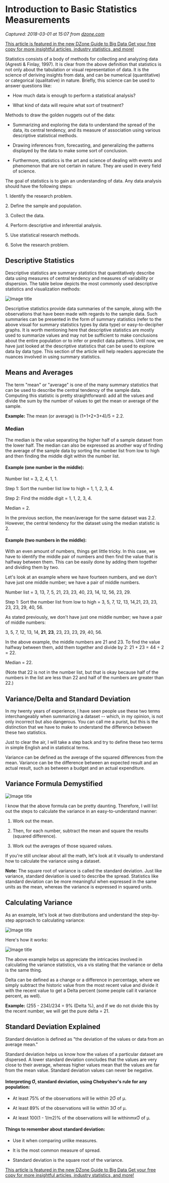 # Introduction to Basic Statistics Measurements

_Captured: 2018-03-01 at 15:07 from [dzone.com](https://dzone.com/articles/introduction-to-basic-statistics-measurements?edition=365206&utm_source=Zone%20Newsletter&utm_medium=email&utm_campaign=big%20data%202018-03-01)_

[This article is featured in the new DZone Guide to Big Data Get your free copy for more insightful articles, industry statistics, and more!](https://dzone.com/guides/big-data-stream-processing-statistics-and-scalabil)

Statistics consists of a body of methods for collecting and analyzing data (Agresti & Finlay, 1997). It is clear from the above definition that statistics is not only about the tabulation or visual representation of data. It is the science of deriving insights from data, and can be numerical (quantitative) or categorical (qualitative) in nature. Briefly, this science can be used to answer questions like:

  * How much data is enough to perform a statistical analysis?

  * What kind of data will require what sort of treatment?

Methods to draw the golden nuggets out of the data:

  * Summarizing and exploring the data to understand the spread of the data, its central tendency, and its measure of association using various descriptive statistical methods.

  * Drawing inferences from, forecasting, and generalizing the patterns displayed by the data to make some sort of conclusion.

  * Furthermore, statistics is the art and science of dealing with events and phenomenon that are not certain in nature. They are used in every field of science.

The goal of statistics is to gain an understanding of data. Any data analysis should have the following steps:

1\. Identify the research problem.

2\. Define the sample and population.

3\. Collect the data.

4\. Perform descriptive and inferential analysis.

5\. Use statistical research methods.

6\. Solve the research problem.

## Descriptive Statistics

Descriptive statistics are summary statistics that quantitatively describe data using measures of central tendency and measures of variability or dispersion. The table below depicts the most commonly used descriptive statistics and visualization methods:

![Image title](https://dzone.com/storage/temp/8175597-screen-shot-2018-02-14-at-123105-pm.png)

Descriptive statistics provide data summaries of the sample, along with the observations that have been made with regards to the sample data. Such summaries can be presented in the form of summary statistics (refer to the above visual for summary statistics types by data type) or easy-to-decipher graphs. It is worth mentioning here that descriptive statistics are mostly used to summarize values and may not be sufficient to make conclusions about the entire population or to infer or predict data patterns. Until now, we have just looked at the descriptive statistics that can be used to explore data by data type. This section of the article will help readers appreciate the nuances involved in using summary statistics.

## Means and Averages

The term "mean" or "average" is one of the many summary statistics that can be used to describe the central tendency of the sample data. Computing this statistic is pretty straightforward: add all the values and divide the sum by the number of values to get the mean or average of the sample.

**Example:** The mean (or average) is (1+1+2+3+4)/5 = 2.2.

### Median

The median is the value separating the higher half of a sample dataset from the lower half. The median can also be expressed as another way of finding the average of the sample data by sorting the number list from low to high and then finding the middle digit within the number list.

#### **Example (one number in the middle):**

Number list = 3, 2, 4, 1, 1.

Step 1: Sort the number list low to high = 1, 1, 2, 3, 4.

Step 2: Find the middle digit = 1, 1, 2, 3, 4.

Median = 2.

In the previous section, the mean/average for the same dataset was 2.2. However, the central tendency for the dataset using the median statistic is 2.

#### Example (two numbers in the middle):

With an even amount of numbers, things get little tricky. In this case, we have to identify the middle pair of numbers and then find the value that is halfway between them. This can be easily done by adding them together and dividing them by two.

Let's look at an example where we have fourteen numbers, and we don't have just one middle number; we have a pair of middle numbers.

Number list = 3, 13, 7, 5, 21, 23, 23, 40, 23, 14, 12, 56, 23, 29.

Step 1: Sort the number list from low to high = 3, 5, 7, 12, 13, 14,21, 23, 23, 23, 23, 29, 40, 56.

As stated previously, we don't have just one middle number; we have a pair of middle numbers:

3, 5, 7, 12, 13, 14, **21**, **23**, 23, 23, 23, 29, 40, 56.

In the above example, the middle numbers are 21 and 23. To find the value halfway between them, add them together and divide by 2: 21 + 23 = 44 ÷ 2 = 22.

Median = 22.

(Note that 22 is not in the number list, but that is okay because half of the numbers in the list are less than 22 and half of the numbers are greater than 22.)

## Variance/Delta and Standard Deviation

In my twenty years of experience, I have seen people use these two terms interchangeably when summarizing a dataset -- which, in my opinion, is not only incorrect but also dangerous. You can call me a purist, but this is the distinction that we have to make to understand the difference between these two statistics.

Just to clear the air, I will take a step back and try to define these two terms in simple English and in statistical terms.

Variance can be defined as the average of the squared differences from the mean. Variance can be the difference between an expected result and an actual result, such as between a budget and an actual expenditure.

## Variance Formula Demystified

![Image title](https://dzone.com/storage/temp/8175600-screen-shot-2018-02-14-at-123152-pm.png)

I know that the above formula can be pretty daunting. Therefore, I will list out the steps to calculate the variance in an easy-to-understand manner:

  1. Work out the mean.

  2. Then, for each number, subtract the mean and square the results (squared difference).

  3. Work out the averages of those squared values.

If you're still unclear about all the math, let's look at it visually to understand how to calculate the variance using a dataset.

**Note:** The square root of variance is called the standard deviation. Just like variance, standard deviation is used to describe the spread. Statistics like standard deviation can be more meaningful when expressed in the same units as the mean, whereas the variance is expressed in squared units.

## Calculating Variance

As an example, let's look at two distributions and understand the step-by-step approach to calculating variance:

![Image title](https://dzone.com/storage/temp/8175601-screen-shot-2018-02-14-at-123214-pm.png)

Here's how it works:

![Image title](https://dzone.com/storage/temp/8175602-screen-shot-2018-02-14-at-123232-pm.png)

The above example helps us appreciate the intricacies involved in calculating the variance statistics, vis a vis stating that the variance or delta is the same thing.

Delta can be defined as a change or a difference in percentage, where we simply subtract the historic value from the most recent value and divide it with the recent value to get a Delta percent (some people call it variance percent, as well).

**Example:** (255 - 234)/234 = 9% (Delta %), and if we do not divide this by the recent number, we will get the pure delta = 21.

## Standard Deviation Explained

Standard deviation is defined as "the deviation of the values or data from an average mean."

Standard deviation helps us know how the values of a particular dataset are dispersed. A lower standard deviation concludes that the values are very close to their average, whereas higher values mean that the values are far from the mean value. Standard deviation values can never be negative.

#### Interpreting Ơ, standard deviation, using Chebyshev's rule for any population:

  * At least 75% of the observations will lie within 2Ơ of µ.

  * At least 89% of the observations will lie within 3Ơ of µ.

  * At least 100(1 - 1/m2)% of the observations will lie withinmxƠ of µ.

#### Things to remember about standard deviation:

  * Use it when comparing unlike measures.

  * It is the most common measure of spread.

  * Standard deviation is the square root of the variance.

[This article is featured in the new DZone Guide to Big Data Get your free copy for more insightful articles, industry statistics, and more!](https://dzone.com/guides/big-data-stream-processing-statistics-and-scalabil)
